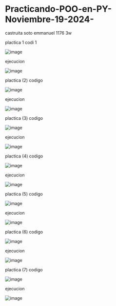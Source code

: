 # Practicando-POO-en-PY-Noviembre-19-2024-
castruita soto emmanuel 1176 3w  

plactica 1 
codi 1 

![image](https://github.com/user-attachments/assets/9def5c58-c67b-4004-9877-1b95c287cf03)

ejecucion 

![image](https://github.com/user-attachments/assets/863d527e-9638-48cd-8b2f-543d58d8e840)

plactica (2)
codigo

![image](https://github.com/user-attachments/assets/bfdc7a5f-824f-46b8-9832-c5c8e55b0215)


ejecucion

![image](https://github.com/user-attachments/assets/9e48f575-a6b4-49a7-99cd-c7e44f40e1b9)

plactica (3)
codigo

![image](https://github.com/user-attachments/assets/96483dec-e247-4b65-a414-6741cbf2432c)


ejecucion

![image](https://github.com/user-attachments/assets/7c25e3df-780a-4927-9a66-9bdf7d564349)

plactica (4)
codigo

![image](https://github.com/user-attachments/assets/ce061005-6c22-462b-9ad2-94fc9a61e364)

ejecucion

![image](https://github.com/user-attachments/assets/4617296c-8d62-4b8b-9335-723dd2c69164)

plactica (5)
codigo

![image](https://github.com/user-attachments/assets/c2b231fc-a3ce-4cda-9f98-357e47cd2444)

ejecucion

![image](https://github.com/user-attachments/assets/dc9caa7d-c4f2-4631-ae1e-fcd6b992dae0)

plactica (6)
codigo

![image](https://github.com/user-attachments/assets/2898c727-57e0-494d-b4f1-0fc8ff1974bc)

ejecucion

![image](https://github.com/user-attachments/assets/29c3ea00-c9f1-4be7-ad99-3b09b9d64c3e)

plactica (7)
codigo 

![image](https://github.com/user-attachments/assets/80de9c53-326b-4563-8d45-d198e3661dff)

ejecucion 

![image](https://github.com/user-attachments/assets/31d757b5-cd0b-45b5-9159-dce5dfe947c7)
